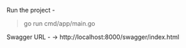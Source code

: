 Run the project -
> go run cmd/app/main.go

Swagger URL -
-> http://localhost:8000/swagger/index.html
